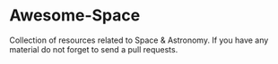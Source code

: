 # Awesome-Space
Collection of resources related to Space &amp; Astronomy. If you have any material do not forget to send a pull requests.
